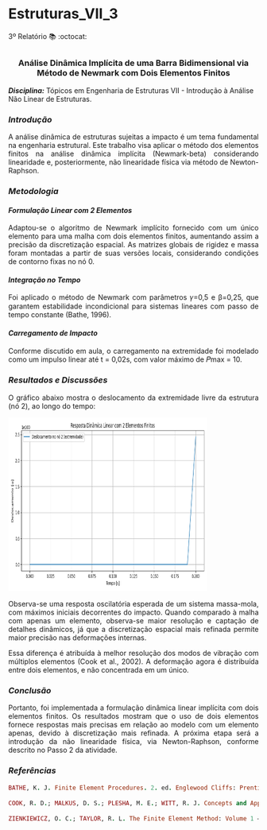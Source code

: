 # Estruturas_VII_3
3º Relatório :books: :octocat:

## <h3 align="center"> Análise Dinâmica Implícita de uma Barra Bidimensional via Método de Newmark com Dois Elementos Finitos</h3>

**_Disciplina:_** Tópicos em Engenharia de Estruturas VII - Introdução à Análise Não Linear de Estruturas.

### **_Introdução_**

<p align="justify">A análise dinâmica de estruturas sujeitas a impacto é um tema fundamental na engenharia estrutural. Este trabalho visa aplicar o método dos elementos finitos na análise dinâmica implícita (Newmark-beta) considerando linearidade e, posteriormente, não linearidade física via método de Newton-Raphson.</p>

### **_Metodologia_**

#### **_Formulação Linear com 2 Elementos_**

 <p align="justify">Adaptou-se o algoritmo de Newmark implícito fornecido com um único elemento para uma malha com dois elementos finitos, aumentando assim a precisão da discretização espacial. As matrizes globais de rigidez e massa foram montadas a partir de suas versões locais, considerando condições de contorno fixas no nó 0.</p>

#### **_Integração no Tempo_**

<p align="justify">Foi aplicado o método de Newmark com parâmetros 𝛾=0,5 e β=0,25, que garantem estabilidade incondicional para sistemas lineares com passo de tempo constante (Bathe, 1996).</p>

#### **_Carregamento de Impacto_**

<p align="justify">Conforme discutido em aula, o carregamento na extremidade foi modelado como um impulso linear até t = 0,02s, com valor máximo de 𝑃max = 10.</p>

### **_Resultados e Discussões_**

<p align="justify">O gráfico abaixo mostra o deslocamento da extremidade livre da estrutura (nó 2), ao longo do tempo:

<div align="left"><img src="Gráfico_cod.png" width="400px", height="350px"></div>

<p align="justify">Observa-se uma resposta oscilatória esperada de um sistema massa-mola, com máximos iniciais decorrentes do impacto. Quando comparado à malha com apenas um elemento, observa-se maior resolução e captação de detalhes dinâmicos, já que a discretização espacial mais refinada permite maior precisão nas deformações internas.</p>

<p align="justify">Essa diferença é atribuída à melhor resolução dos modos de vibração com múltiplos elementos (Cook et al., 2002). A deformação agora é distribuída entre dois elementos, e não concentrada em um único.</p>

### **_Conclusão_**

<p align="justify">Portanto, foi implementada a formulação dinâmica linear implícita com dois elementos finitos. Os resultados mostram que o uso de dois elementos fornece respostas mais precisas em relação ao modelo com um elemento apenas, devido à discretização mais refinada. A próxima etapa será a introdução da não linearidade física, via Newton-Raphson, conforme descrito no Passo 2 da atividade.

### **_Referências_**

```ruby
BATHE, K. J. Finite Element Procedures. 2. ed. Englewood Cliffs: Prentice-Hall, 1996.
```
```ruby
COOK, R. D.; MALKUS, D. S.; PLESHA, M. E.; WITT, R. J. Concepts and Applications of Finite Element Analysis. 4. ed. New York: Wiley, 2002.
```
```ruby
ZIENKIEWICZ, O. C.; TAYLOR, R. L. The Finite Element Method: Volume 1 – The Basis. 5. ed. Oxford: Butterworth-Heinemann, 2000.
```